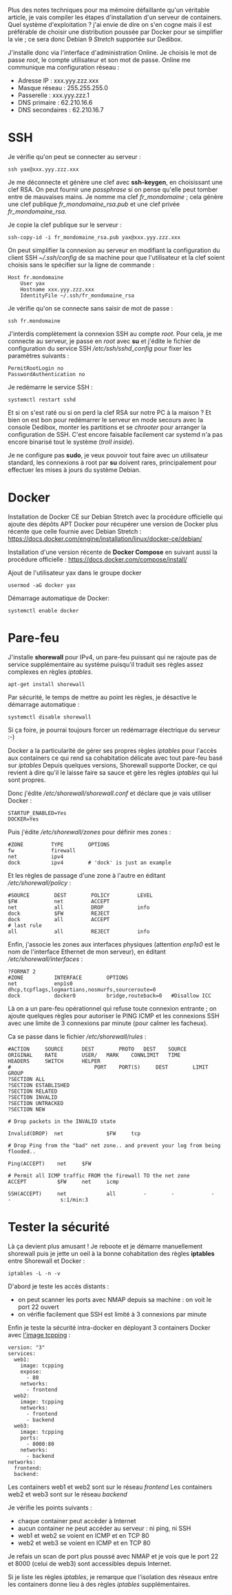 <!-- title: Installation d'un serveur de containers -->
<!-- categories: Hébergement Containers -->
<!-- tag: planet -->

Plus des notes techniques pour ma mémoire défaillante qu'un véritable article, je vais compiler les étapes d'installation d'un serveur de containers.<!-- more --> Quel système d'exploitation ? j'ai envie de dire on s'en cogne mais il est préférable de choisir une distribution poussée par Docker pour se simplifier la vie ; ce sera donc Debian 9 *Stretch* supportée sur Dedibox. 

J'installe donc via l'interface d'administration Online. Je choisis le mot de passe *root*, le compte utilisateur et son mot de passe. Online me communique ma configuration réseau :

- Adresse IP : xxx.yyy.zzz.xxx
- Masque réseau : 255.255.255.0
- Passerelle : xxx.yyy.zzz.1
- DNS primaire : 62.210.16.6
- DNS secondaires : 62.210.16.7

# SSH

Je vérifie qu'on peut se connecter au serveur : 

    ssh yax@xxx.yyy.zzz.xxx

Je me déconnecte et génère une clef avec **ssh-keygen**, en choisissant une clef RSA. On peut fournir une *passphrase* si on pense qu'elle peut tomber entre de mauvaises mains. Je nomme ma clef *fr_mondomaine* ; cela génère une clef publique *fr_mondomaine_rsa.pub* et une clef privée *fr_mondomaine_rsa*. 

Je copie la clef publique sur le serveur : 

    ssh-copy-id -i fr_mondomaine_rsa.pub yax@xxx.yyy.zzz.xxx

On peut simplifier la connexion au serveur en modifiant la configuration du client SSH *~/.ssh/config* de sa machine pour que l'utilisateur et la clef soient choisis sans le spécifier sur la ligne de commande : 

    Host fr.mondomaine
        User yax
        Hostname xxx.yyy.zzz.xxx
        IdentityFile ~/.ssh/fr_mondomaine_rsa

Je vérifie qu'on se connecte sans saisir de mot de passe :

    ssh fr.mondomaine

J'interdis complètement la connexion SSH au compte *root*. Pour cela, je me connecte au serveur, je passe en *root* avec **su** et j'édite le fichier de configuration du service SSH */etc/ssh/sshd_config* pour fixer les paramètres suivants :

    PermitRootLogin no
    PasswordAuthentication no

Je redémarre le service SSH : 

    systemctl restart sshd

Et si on s'est raté ou si on perd la clef RSA sur notre PC à la maison ? Et bien on est bon pour redémarrer le serveur en mode secours avec la console Dedibox, monter les partitions et se *chrooter* pour arranger la configuration de SSH. C'est encore faisable facilement car systemd n'a pas encore binarisé tout le système (*troll inside*).

Je ne configure pas **sudo**, je veux pouvoir tout faire avec un utilisateur standard, les connexions à root par **su** doivent rares, principalement pour effectuer les mises à jours du système Debian.

# Docker

Installation de Docker CE sur Debian Stretch avec la procédure officielle qui ajoute des dépôts APT Docker pour récupérer une version de Docker plus récente que celle fournie avec Debian Stretch : https://docs.docker.com/engine/installation/linux/docker-ce/debian/

Installation d'une version récente de **Docker Compose** en suivant aussi la procédure officielle : https://docs.docker.com/compose/install/

Ajout de l'utilisateur yax dans le groupe docker 

    usermod -aG docker yax

Démarrage automatique de Docker:

    systemctl enable docker

# Pare-feu 

J'installe **shorewall** pour IPv4, un pare-feu puissant qui ne rajoute pas de service supplémentaire au système puisqu'il traduit ses règles assez complexes en règles *iptables*.

    apt-get install shorewall

Par sécurité, le temps de mettre au point les règles, je désactive le démarrage automatique :

    systemctl disable shorewall

Si ça foire, je pourrai toujours forcer un redémarrage électrique du serveur :-) 

Docker a la particularité de gérer ses propres règles *iptables* pour l'accès aux containers ce qui rend sa cohabitation délicate avec tout pare-feu basé sur *iptables* Depuis quelques versions, Shorewall supporte Docker, ce qui revient à dire qu'il le laisse faire sa sauce et gère les règles *iptables* qui lui sont propres.

Donc j'édite */etc/shorewall/shorewall.conf* et déclare que je vais utiliser Docker : 

    STARTUP_ENABLED=Yes
    DOCKER=Yes

Puis j'édite */etc/shorewall/zones* pour définir mes zones :

    #ZONE         TYPE        OPTIONS
    fw            firewall
    net           ipv4
    dock          ipv4        # 'dock' is just an example

Et les règles de passage d'une zone à l'autre en éditant */etc/shorewall/policy* :

    #SOURCE        DEST        POLICY         LEVEL
    $FW            net         ACCEPT
    net            all         DROP           info 
    dock           $FW         REJECT
    dock           all         ACCEPT
    # last rule
    all            all         REJECT         info

Enfin, j'associe les zones aux interfaces physiques (attention *enp1s0* est le nom de l'interface Ethernet de mon serveur), en éditant */etc/shorewall/interfaces* : 

    ?FORMAT 2
    #ZONE          INTERFACE        OPTIONS
    net            enp1s0           dhcp,tcpflags,logmartians,nosmurfs,sourceroute=0
    dock           docker0          bridge,routeback=0   #Disallow ICC

Là on a un pare-feu opérationnel qui refuse toute connexion entrante ; on ajoute quelques règles pour autoriser le PING ICMP et les connexions SSH avec une limite de 3 connexions par minute (pour calmer les facheux). 

Ca se passe dans le fichier */etc/shorewall/rules* : 

    #ACTION		SOURCE		DEST		PROTO	DEST	SOURCE		ORIGINAL	RATE		USER/	MARK	CONNLIMIT	TIME		HEADERS		SWITCH		HELPER
    #							PORT	PORT(S)		DEST		LIMIT		GROUP
    ?SECTION ALL
    ?SECTION ESTABLISHED
    ?SECTION RELATED
    ?SECTION INVALID
    ?SECTION UNTRACKED
    ?SECTION NEW

    # Drop packets in the INVALID state

    Invalid(DROP)  net    	        $FW		tcp

    # Drop Ping from the "bad" net zone.. and prevent your log from being flooded..

    Ping(ACCEPT)	net		$FW

    # Permit all ICMP traffic FROM the firewall TO the net zone
    ACCEPT	    	$FW		net		icmp

    SSH(ACCEPT) 	net             all        	-        -            -         -                s:1/min:3


# Tester la sécurité

Là ça devient plus amusant ! Je reboote et je démarre manuellement shorewall puis je jette un oeil à la bonne cohabitation des règles **iptables** entre Shorewall et Docker :

    iptables -L -n -v

D'abord je teste les accès distants :

- on peut scanner les ports avec NMAP depuis sa machine : on voit le port 22 ouvert 
- on vérifie facilement que SSH est limité à 3 connexions par minute

Enfin je teste la sécurité intra-docker en déployant 3 containers Docker avec [l'image tcpping](https://hub.docker.com/r/kianby/tcpping/) :

    version: "3"
    services:
      web1:
        image: tcpping
        expose:
          - 80
        networks:
          - frontend
      web2:
        image: tcpping
        networks:
          - frontend
          - backend
      web3:
        image: tcpping
        ports:
          - 8000:80
        networks:
          - backend
    networks:
      frontend:
      backend:

Les containers web1 et web2 sont sur le réseau *frontend*
Les containers web2 et web3 sont sur le réseau *backend*

Je vérifie les points suivants : 

- chaque container peut accèder à Internet
- aucun container ne peut accéder au serveur : ni ping, ni SSH
- web1 et web2 se voient en ICMP et en TCP 80
- web2 et web3 se voient en ICMP et en TCP 80 

Je refais un scan de port plus poussé avec NMAP et je vois que le port 22 et 8000 (celui de web3) sont accessibles depuis Internet. 

Si je liste les règles *iptables*, je remarque que l'isolation des réseaux entre les containers donne lieu à des règles *iptables* supplémentaires.